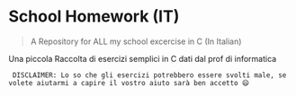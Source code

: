 # School Homework (IT)

> A Repository for ALL my school excercise in C (In Italian)


Una piccola Raccolta di esercizi semplici in C dati dal prof di informatica

` DISCLAIMER: Lo so che gli esercizi potrebbero essere svolti male, se volete aiutarmi a capire il vostro aiuto sarà ben accetto 😄`
